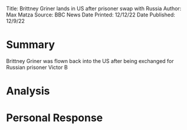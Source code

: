 Title: Brittney Griner lands in US after prisoner swap with Russia
Author: Max Matza
Source: BBC News
Date Printed: 12/12/22
Date Published: 12/9/22

# Summary
Brittney Griner was flown back into the US after being exchanged for Russian prisoner Victor B
# Analysis
# Personal Response
